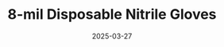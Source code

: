 ---
type: product
layout: product
date: 2025-03-27
sitemap:
  priority: 1
  changefreq: "weekly"

# SEO metadata
seoTitleSuffix: "Professional Mechanic Gloves Near Me"
seoDescription: >-
  8-mil nitrile gloves for North Dakota mechanics—durable, FDA-certified protection. Perfect for auto shops and dealerships. Fast shipping, textured grip, M-XXL sizes available.

# Page content
title: "8-mil Disposable **Nitrile Gloves**"
titlePrefix: "North Dakota’s Preferred"
subtitle: ""
description: >-
  8-mil Nitrile Gloves offer top protection for North Dakota mechanics. Heavy-duty, puncture-resistant, and comfy with a textured grip. FDA, ASTM, CE certified—ideal for auto shops at a great price.

# benefitsContent
benefitsImages:
  - image: "/images/gloves/gallery-2.png"
    alt: "8-mil Nitrile Gloves for North Dakota mechanics"
  - image: "/images/gloves/product-details.jpg"
    alt: "8-mil Nitrile Gloves for automotive use in North Dakota"

benefitsBlocks:
  - title: "Big Savings for North Dakota Shops"
    text: >-
      Bulk pricing cuts costs nearly in half for North Dakota mechanics. Swap gloves often without budget worries, keeping hands safe and clean on every job.
  - title: "Tough Protection"
    text: >-
      8-mil nitrile resists punctures and chemicals. North Dakota techs can handle sharp tools and oil with confidence, no rips or leaks.
  - title: "Meets Safety Standards"
    text: >-
      FDA, ASTM, and CE certified for North Dakota service centers. Trust these gloves to keep your team safe and compliant every day.
  - title: "Sizes for All Hands"
    text: >-
      M, L, XL, XXL options fit every mechanic perfectly. No loose or tight gloves—just comfort and safety for all tasks.
  - title: "No Allergies, All-Day Wear"
    text: >-
      Latex-free design stops allergic reactions. North Dakota workers stay comfy with less hand fatigue during long shifts.
  - title: "Easy Movement"
    text: >-
      Thick but flexible, these gloves let North Dakota techs grab small parts and work freely. Precision and strength in one package.
  - title: "North Dakota Mechanic Must-Have"
    text: >-
      Built for local auto shops, these gloves tackle tough jobs. A reliable pick for mechanics needing pro-grade gear daily.
  - title: "Fast Delivery to North Dakota"
    text: >-
      Quick shipping keeps North Dakota garages stocked. Order bulk gloves and get them fast for uninterrupted work.
  - title: "Top Grip for Shop Tasks"
    text: >-
      Textured grip boosts control on wet or oily parts. North Dakota pros get dependable handling for every repair job.

# testimonials section
testimonials:
  title: ""
  items:
    - name: "Brad"
      text: >-
        These gloves are awesome for my Bismarck shop. They’re thick, grip great, and don’t tear easy. Perfect for oil changes and tough jobs.
    - name: "Tina"
      text: >-
        I love these in Fargo. They’re strong, fit my hands right, and handle chemicals no problem. Shipping to North Dakota was super fast.
    - name: "Rick"
      text: >-
        Best gloves for my Grand Forks garage. They don’t rip on sharp stuff, and I can still feel what I’m doing. Great deal too.
    - name: "Jess"
      text: >-
        These hold up in my Minot shop. Thick enough for protection, comfy for all day. North Dakota mechanics need these for sure.
    - name: "Cody"
      text: >-
        Tough gloves for my auto work. They grip oily parts good and don’t puncture. Fast delivery to North Dakota keeps me going.
    - name: "Sam"
      text: >-
        I use these daily in Dickinson. They’re sturdy, fit well, and don’t make my hands sweaty. Best gloves I’ve bought yet.
    - name: "Holly"
      text: >-
        Perfect for my repair bay. They’re strong, easy to move in, and cheap in bulk. North Dakota shops can’t go wrong with these.
    - name: "Luke"
      text: >-
        These gloves rock in Williston. No tears, great grip, and they fit my big hands. Awesome for mechanic work every day.
    - name: "Erin"
      text: >-
        My team loves these in Jamestown. They’re tough, safe, and comfy. Bulk price is a steal for North Dakota service centers.

# FAQ section
faq:
  titleColored: "F.A.Q."
  questions:
    - question: "How durable are these gloves?"
      answer: >-
        8-mil Nitrile Gloves are built for North Dakota’s tough shop tasks. They resist punctures and stay strong with oil or tools, keeping hands safe.
    - question: "Do they meet North Dakota safety rules?"
      answer: >-
        Yes, FDA, ASTM, and CE certified. North Dakota shops can trust them to meet regs and protect techs on every job.
    - question: "What sizes are available?"
      answer: >-
        M, L, XL, XXL fit all mechanics. Get the right size for comfort and safety during long work hours.
    - question: "Are they good with chemicals?"
      answer: >-
        They handle brake cleaners and solvents well. North Dakota pros rely on them for safe, no-tear protection every day.
    - question: "How’s the grip on these gloves?"
      answer: >-
        Textured grip rocks for North Dakota repairs. Hold oily parts tight without slipping, making work faster and easier.
    - question: "How fast do they ship to North Dakota?"
      answer: >-
        Fast delivery keeps North Dakota shops ready. Order bulk gloves and get them quick to stay on top of jobs.
    - question: "Can I wear them all day?"
      answer: >-
        Latex-free and comfy, they cut fatigue. North Dakota techs wear them shift-long with no issues or allergies.
    - question: "Are bulk orders cheaper for North Dakota shops?"
      answer: >-
        Yup, bulk saves big for North Dakota garages. Stock up on these pro-grade gloves and keep costs low all year.

---